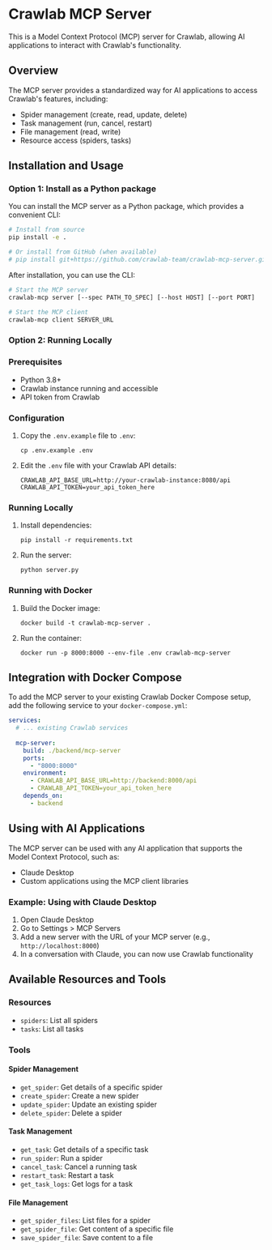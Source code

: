 # Crawlab MCP Server

This is a Model Context Protocol (MCP) server for Crawlab, allowing AI applications to interact with Crawlab's functionality.

## Overview

The MCP server provides a standardized way for AI applications to access Crawlab's features, including:

- Spider management (create, read, update, delete)
- Task management (run, cancel, restart)
- File management (read, write)
- Resource access (spiders, tasks)

## Installation and Usage

### Option 1: Install as a Python package

You can install the MCP server as a Python package, which provides a convenient CLI:

```bash
# Install from source
pip install -e .

# Or install from GitHub (when available)
# pip install git+https://github.com/crawlab-team/crawlab-mcp-server.git
```

After installation, you can use the CLI:

```bash
# Start the MCP server
crawlab-mcp server [--spec PATH_TO_SPEC] [--host HOST] [--port PORT]

# Start the MCP client
crawlab-mcp client SERVER_URL
```

### Option 2: Running Locally

### Prerequisites

- Python 3.8+
- Crawlab instance running and accessible
- API token from Crawlab

### Configuration

1. Copy the `.env.example` file to `.env`:
   ```
   cp .env.example .env
   ```

2. Edit the `.env` file with your Crawlab API details:
   ```
   CRAWLAB_API_BASE_URL=http://your-crawlab-instance:8080/api
   CRAWLAB_API_TOKEN=your_api_token_here
   ```

### Running Locally

1. Install dependencies:
   ```
   pip install -r requirements.txt
   ```

2. Run the server:
   ```
   python server.py
   ```

### Running with Docker

1. Build the Docker image:
   ```
   docker build -t crawlab-mcp-server .
   ```

2. Run the container:
   ```
   docker run -p 8000:8000 --env-file .env crawlab-mcp-server
   ```

## Integration with Docker Compose

To add the MCP server to your existing Crawlab Docker Compose setup, add the following service to your `docker-compose.yml`:

```yaml
services:
  # ... existing Crawlab services
  
  mcp-server:
    build: ./backend/mcp-server
    ports:
      - "8000:8000"
    environment:
      - CRAWLAB_API_BASE_URL=http://backend:8000/api
      - CRAWLAB_API_TOKEN=your_api_token_here
    depends_on:
      - backend
```

## Using with AI Applications

The MCP server can be used with any AI application that supports the Model Context Protocol, such as:

- Claude Desktop
- Custom applications using the MCP client libraries

### Example: Using with Claude Desktop

1. Open Claude Desktop
2. Go to Settings > MCP Servers
3. Add a new server with the URL of your MCP server (e.g., `http://localhost:8000`)
4. In a conversation with Claude, you can now use Crawlab functionality

## Available Resources and Tools

### Resources

- `spiders`: List all spiders
- `tasks`: List all tasks

### Tools

#### Spider Management
- `get_spider`: Get details of a specific spider
- `create_spider`: Create a new spider
- `update_spider`: Update an existing spider
- `delete_spider`: Delete a spider

#### Task Management
- `get_task`: Get details of a specific task
- `run_spider`: Run a spider
- `cancel_task`: Cancel a running task
- `restart_task`: Restart a task
- `get_task_logs`: Get logs for a task

#### File Management
- `get_spider_files`: List files for a spider
- `get_spider_file`: Get content of a specific file
- `save_spider_file`: Save content to a file